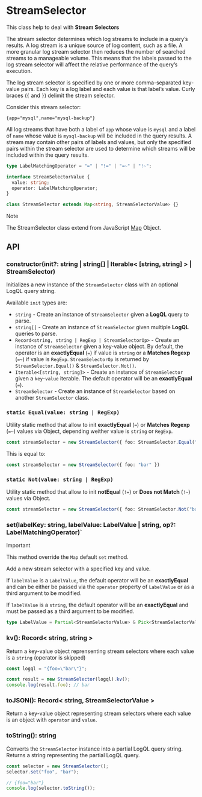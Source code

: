 # StreamSelector

This class help to deal with **Stream Selectors**

The stream selector determines which log streams to include in a query’s results. A log stream is a unique source of log content, such as a file. A more granular log stream selector then reduces the number of searched streams to a manageable volume. This means that the labels passed to the log stream selector will affect the relative performance of the query’s execution.

The log stream selector is specified by one or more comma-separated key-value pairs. Each key is a log label and each value is that label’s value. Curly braces (`{` and `}`) delimit the stream selector.

Consider this stream selector:

```
{app="mysql",name="mysql-backup"}
```

All log streams that have both a label of `app` whose value is `mysql` and a label of `name` whose value is `mysql-backup` will be included in the query results. A stream may contain other pairs of labels and values, but only the specified pairs within the stream selector are used to determine which streams will be included within the query results.

```ts
type LabelMatchingOperator = "=" | "!=" | "=~" | "!~";

interface StreamSelectorValue {
  value: string;
  operator: LabelMatchingOperator;
}

class StreamSelector extends Map<string, StreamSelectorValue> {}
```

> [!NOTE]
> The StreamSelector class extend from JavaScript [Map](https://developer.mozilla.org/en-US/docs/Web/JavaScript/Reference/Global_Objects/Map/) Object.

## API

### constructor(init?: string | string[] | Iterable< [string, string] > | StreamSelector)

Initializes a new instance of the `StreamSelector` class with an optional LogQL query string.

Available `init` types are:
- `string` - Create an instance of `StreamSelector` given a **LogQL** query to parse.
- `string[]` - Create an instance of `StreamSelector` given multiple **LogQL** queries to parse.
- `Record<string, string | RegExp | StreamSelectorOp>` - Create an instance of `StreamSelector` given a key-value object. By default, the operator is an **exactlyEqual** (`=`) if value is `string` or a **Matches Regexp** (`=~`) if value is `RegExp`. `StreamSelectorOp` is returned by `StreamSelector.Equal()` & `StreamSelector.Not()`.
- `Iterable<[string, string]>` - Create an instance of `StreamSelector` given a `key`-`value` iterable. The default operator will be an **exactlyEqual** (`=`).
- `StreamSelector` - Create an instance of `StreamSelector` based on another `StreamSelector` class.

### `static Equal(value: string | RegExp)`

Utility static method that allow to init **exactlyEqual** (`=`) or **Matches Regexp** (`=~`) values via Object, depending weither value is `string` or `RegExp`.

```ts
const streamSelector = new StreamSelector({ foo: StreamSelector.Equal("bar") })
```

This is equal to:
```ts
const streamSelector = new StreamSelector({ foo: "bar" })
```

### `static Not(value: string | RegExp)`

Utility static method that allow to init **notEqual** (`!=`) or **Does not Match** (`!~`) values via Object.

```ts
const streamSelector = new StreamSelector({ foo: StreamSelector.Not("bar") })
```

### set(labelKey: string, labelValue: LabelValue | string, op?: LabelMatchingOperator)`

> [!IMPORTANT]
> This method override the `Map` default `set` method.

Add a new stream selector with a specified key and value.

If `labelValue` is a `LabelValue`, the default operator will be an **exactlyEqual** and can be either be passed via the `operator` property of `LabelValue` or as a third argument to be modified.

If `labelValue` is a `string`, the default operator will be an **exactlyEqual** and must be passed as a third argument to be modified.

```ts
type LabelValue = Partial<StreamSelectorValue> & Pick<StreamSelectorValue, "value">;
```

### kv(): Record< string, string >

Return a key-value object reprensenting stream selectors where each value is a `string` (operator is skipped)

```ts
const logql = "{foo=\"bar\"}";

const result = new StreamSelector(logql).kv();
console.log(result.foo); // bar
```

### toJSON(): Record< string, StreamSelectorValue >

Return a key-value object representing stream selectors where each value is an object with `operator` and `value`.

### toString(): string

Converts the `StreamSelector` instance into a partial LogQL query string.
Returns a string representing the partial LogQL query.

```ts
const selector = new StreamSelector();
selector.set("foo", "bar");

// {foo="bar"}
console.log(selector.toString());
```
